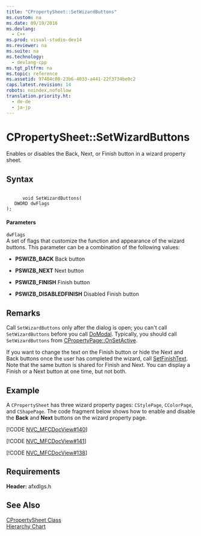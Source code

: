 ```yaml
---
title: "CPropertySheet::SetWizardButtons"
ms.custom: na
ms.date: 09/19/2016
ms.devlang: 
  - C++
ms.prod: visual-studio-dev14
ms.reviewer: na
ms.suite: na
ms.technology: 
  - devlang-cpp
ms.tgt_pltfrm: na
ms.topic: reference
ms.assetid: 97484c08-23b6-4033-a441-22f3734be0c2
caps.latest.revision: 14
robots: noindex,nofollow
translation.priority.ht: 
  - de-de
  - ja-jp
---
```

# CPropertySheet::SetWizardButtons
Enables or disables the Back, Next, or Finish button in a wizard property sheet.  
  
## Syntax  
  
```  
  
      void SetWizardButtons(  
   DWORD dwFlags   
);  
```  
  
#### Parameters  
 `dwFlags`  
 A set of flags that customize the function and appearance of the wizard buttons. This parameter can be a combination of the following values:  
  
-   **PSWIZB_BACK** Back button  
  
-   **PSWIZB_NEXT** Next button  
  
-   **PSWIZB_FINISH** Finish button  
  
-   **PSWIZB_DISABLEDFINISH** Disabled Finish button  
  
## Remarks  
 Call `SetWizardButtons` only after the dialog is open; you can't call `SetWizardButtons` before you call [DoModal](../vs140/CPropertySheet--DoModal.md). Typically, you should call `SetWizardButtons` from [CPropertyPage::OnSetActive](../vs140/CPropertyPage--OnSetActive.md).  
  
 If you want to change the text on the Finish button or hide the Next and Back buttons once the user has completed the wizard, call [SetFinishText](../vs140/CPropertySheet--SetFinishText.md). Note that the same button is shared for Finish and Next. You can display a Finish or a Next button at one time, but not both.  
  
## Example  
 A `CPropertySheet` has three wizard property pages: `CStylePage`, `CColorPage`, and `CShapePage`.  The code fragment below shows how to enable and disable the **Back** and **Next** buttons on the wizard property page.  
  
 [!CODE [NVC_MFCDocView#140](../CodeSnippet/VS_Snippets_Cpp/NVC_MFCDocView#140)]  
  
 [!CODE [NVC_MFCDocView#141](../CodeSnippet/VS_Snippets_Cpp/NVC_MFCDocView#141)]  
  
 [!CODE [NVC_MFCDocView#138](../CodeSnippet/VS_Snippets_Cpp/NVC_MFCDocView#138)]  
  
## Requirements  
 **Header:** afxdlgs.h  
  
## See Also  
 [CPropertySheet Class](../vs140/CPropertySheet-Class.md)   
 [Hierarchy Chart](../vs140/Hierarchy-Chart.md)